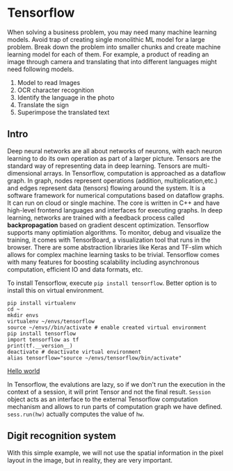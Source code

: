 # Tensorflow

When solving a business problem, you may need many machine learning models. Avoid trap of creating single monolithic ML model for a large problem. Break down the problem into smaller chunks and create machine learning model for each of them. For example, a product of reading an image through camera and translating that into different languages might need following models.
1. Model to read Images
2. OCR character recognition
3. Identify the language in the photo
4. Translate the sign
5. Superimpose the translated text

## Intro
Deep neural networks are all about networks of neurons, with each neuron learning to do its own operation as part of a larger picture. Tensors are the standard way of representing data in deep learning. Tensors are multi-dimensional arrays. In Tensorflow, computation is approached as a dataflow graph. In graph, nodes represent operations (addition, multiplication,etc.) and edges represent data (tensors) flowing around the system. It is a software framework for numerical computations based on dataflow graphs. It can run on cloud or single machine. The core is written in C++ and have high-level frontend languages and interfaces for executing graphs. In deep learning, networks are trained with a feedback process called **backpropagation** based on gradient descent optimization. Tensorflow supports many optimiation algorithms. To monitor, debug and visualize the training, it comes with TensorBoard, a visualization tool that runs in the browser. There are some abstraction libraries like Keras and TF-slim which allows for complex machine learning tasks to be trivial. Tensorflow comes with many features for boosting scalability including asynchronous computation, efficient IO and data formats, etc.

To install Tensorflow, execute `pip install tensorflow`. Better option is to install this on virtual environment.

```shell
pip install virtualenv
cd ~
mkdir envs
virtualenv ~/envs/tensorflow
source ~/envs//bin/activate # enable created virtual environment
pip install tensorflow
import tensorflow as tf
print(tf.__version__)
deactivate # deactivate virtual environment
alias tensorflow="source ~/envs/tensorflow/bin/activate"
```

[Hello world](examples/hello_world.py)

In Tensorflow, the evalutions are lazy, so if we don't run the execution in the context of a session, it will print Tensor and not the final result. `Session` object acts as an interface to the external Tensorflow computation mechanism and allows to run parts of computation graph we have defined. `sess.run(hw)` actually computes the value of `hw`.

## Digit recognition system

With this simple example, we will not use the spatial information in the pixel layout in the image, but in reality, they are very important.